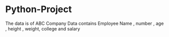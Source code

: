 # Python-Project
The data is of ABC Company 
Data contains Employee Name , number , age , height , weight, college and salary
